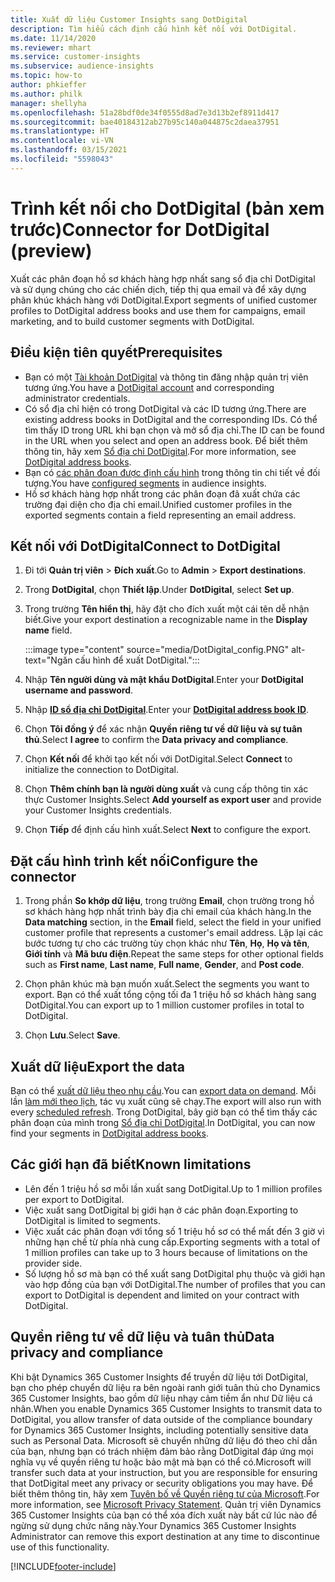 ```yaml
---
title: Xuất dữ liệu Customer Insights sang DotDigital
description: Tìm hiểu cách định cấu hình kết nối với DotDigital.
ms.date: 11/14/2020
ms.reviewer: mhart
ms.service: customer-insights
ms.subservice: audience-insights
ms.topic: how-to
author: phkieffer
ms.author: philk
manager: shellyha
ms.openlocfilehash: 51a28bdf0de34f0555d8ad7e3d13b2ef8911d417
ms.sourcegitcommit: bae40184312ab27b95c140a044875c2daea37951
ms.translationtype: HT
ms.contentlocale: vi-VN
ms.lasthandoff: 03/15/2021
ms.locfileid: "5598043"
---
```

# <a name="connector-for-dotdigital-preview"></a><span data-ttu-id="ca791-103">Trình kết nối cho DotDigital (bản xem trước)</span><span class="sxs-lookup"><span data-stu-id="ca791-103">Connector for DotDigital (preview)</span></span>

<span data-ttu-id="ca791-104">Xuất các phân đoạn hồ sơ khách hàng hợp nhất sang sổ địa chỉ DotDigital và sử dụng chúng cho các chiến dịch, tiếp thị qua email và để xây dựng phân khúc khách hàng với DotDigital.</span><span class="sxs-lookup"><span data-stu-id="ca791-104">Export segments of unified customer profiles to DotDigital address books and use them for campaigns, email marketing, and to build customer segments with DotDigital.</span></span> 

## <a name="prerequisites"></a><span data-ttu-id="ca791-105">Điều kiện tiên quyết</span><span class="sxs-lookup"><span data-stu-id="ca791-105">Prerequisites</span></span>

-   <span data-ttu-id="ca791-106">Bạn có một [Tài khoản DotDigital](https://dotdigital.com/) và thông tin đăng nhập quản trị viên tương ứng.</span><span class="sxs-lookup"><span data-stu-id="ca791-106">You have a [DotDigital account](https://dotdigital.com/) and corresponding administrator credentials.</span></span>
-   <span data-ttu-id="ca791-107">Có sổ địa chỉ hiện có trong DotDigital và các ID tương ứng.</span><span class="sxs-lookup"><span data-stu-id="ca791-107">There are existing address books in DotDigital and the corresponding IDs.</span></span> <span data-ttu-id="ca791-108">Có thể tìm thấy ID trong URL khi bạn chọn và mở sổ địa chỉ.</span><span class="sxs-lookup"><span data-stu-id="ca791-108">The ID can be found in the URL when you select and open an address book.</span></span> <span data-ttu-id="ca791-109">Để biết thêm thông tin, hãy xem [Sổ địa chỉ DotDigital](https://support.dotdigital.com/hc/articles/212211968-Creating-an-address-book).</span><span class="sxs-lookup"><span data-stu-id="ca791-109">For more information, see [DotDigital address books](https://support.dotdigital.com/hc/articles/212211968-Creating-an-address-book).</span></span>
-   <span data-ttu-id="ca791-110">Bạn có [các phân đoạn được định cấu hình](segments.md) trong thông tin chi tiết về đối tượng.</span><span class="sxs-lookup"><span data-stu-id="ca791-110">You have [configured segments](segments.md) in audience insights.</span></span>
-   <span data-ttu-id="ca791-111">Hồ sơ khách hàng hợp nhất trong các phân đoạn đã xuất chứa các trường đại diện cho địa chỉ email.</span><span class="sxs-lookup"><span data-stu-id="ca791-111">Unified customer profiles in the exported segments contain a field representing an email address.</span></span>

## <a name="connect-to-dotdigital"></a><span data-ttu-id="ca791-112">Kết nối với DotDigital</span><span class="sxs-lookup"><span data-stu-id="ca791-112">Connect to DotDigital</span></span>

1. <span data-ttu-id="ca791-113">Đi tới **Quản trị viên** > **Đích xuất**.</span><span class="sxs-lookup"><span data-stu-id="ca791-113">Go to **Admin** > **Export destinations**.</span></span>

1. <span data-ttu-id="ca791-114">Trong **DotDigital**, chọn **Thiết lập**.</span><span class="sxs-lookup"><span data-stu-id="ca791-114">Under **DotDigital**, select **Set up**.</span></span>

1. <span data-ttu-id="ca791-115">Trong trường **Tên hiển thị**, hãy đặt cho đích xuất một cái tên dễ nhận biết.</span><span class="sxs-lookup"><span data-stu-id="ca791-115">Give your export destination a recognizable name in the **Display name** field.</span></span>

   :::image type="content" source="media/DotDigital_config.PNG" alt-text="Ngăn cấu hình để xuất DotDigital.":::

1. <span data-ttu-id="ca791-117">Nhập **Tên người dùng và mật khẩu DotDigital**.</span><span class="sxs-lookup"><span data-stu-id="ca791-117">Enter your **DotDigital username and password**.</span></span>

1. <span data-ttu-id="ca791-118">Nhập **[ID sổ địa chỉ DotDigital](https://support.dotdigital.com/hc/articles/212211968-Creating-an-address-book)**.</span><span class="sxs-lookup"><span data-stu-id="ca791-118">Enter your **[DotDigital address book ID](https://support.dotdigital.com/hc/articles/212211968-Creating-an-address-book)**.</span></span>

1. <span data-ttu-id="ca791-119">Chọn **Tôi đồng ý** để xác nhận **Quyền riêng tư về dữ liệu và sự tuân thủ**.</span><span class="sxs-lookup"><span data-stu-id="ca791-119">Select **I agree** to confirm the **Data privacy and compliance**.</span></span>

1. <span data-ttu-id="ca791-120">Chọn **Kết nối** để khởi tạo kết nối với DotDigital.</span><span class="sxs-lookup"><span data-stu-id="ca791-120">Select **Connect** to initialize the connection to DotDigital.</span></span>

1. <span data-ttu-id="ca791-121">Chọn **Thêm chính bạn là người dùng xuất** và cung cấp thông tin xác thực Customer Insights.</span><span class="sxs-lookup"><span data-stu-id="ca791-121">Select **Add yourself as export user** and provide your Customer Insights credentials.</span></span>

1. <span data-ttu-id="ca791-122">Chọn **Tiếp** để định cấu hình xuất.</span><span class="sxs-lookup"><span data-stu-id="ca791-122">Select **Next** to configure the export.</span></span>

## <a name="configure-the-connector"></a><span data-ttu-id="ca791-123">Đặt cấu hình trình kết nối</span><span class="sxs-lookup"><span data-stu-id="ca791-123">Configure the connector</span></span>

1. <span data-ttu-id="ca791-124">Trong phần **So khớp dữ liệu**, trong trường **Email**, chọn trường trong hồ sơ khách hàng hợp nhất trình bày địa chỉ email của khách hàng.</span><span class="sxs-lookup"><span data-stu-id="ca791-124">In the **Data matching** section, in the **Email** field, select the field in your unified customer profile that represents a customer's email address.</span></span> <span data-ttu-id="ca791-125">Lặp lại các bước tương tự cho các trường tùy chọn khác như **Tên**, **Họ**, **Họ và tên**, **Giới tính** và **Mã bưu điện**.</span><span class="sxs-lookup"><span data-stu-id="ca791-125">Repeat the same steps for other optional fields such as **First name**, **Last name**, **Full name**, **Gender**, and **Post code**.</span></span>

1. <span data-ttu-id="ca791-126">Chọn phân khúc mà bạn muốn xuất.</span><span class="sxs-lookup"><span data-stu-id="ca791-126">Select the segments you want to export.</span></span> <span data-ttu-id="ca791-127">Bạn có thể xuất tổng cộng tối đa 1 triệu hồ sơ khách hàng sang DotDigital.</span><span class="sxs-lookup"><span data-stu-id="ca791-127">You can export up to 1 million customer profiles in total to DotDigital.</span></span>

1. <span data-ttu-id="ca791-128">Chọn **Lưu**.</span><span class="sxs-lookup"><span data-stu-id="ca791-128">Select **Save**.</span></span>

## <a name="export-the-data"></a><span data-ttu-id="ca791-129">Xuất dữ liệu</span><span class="sxs-lookup"><span data-stu-id="ca791-129">Export the data</span></span>

<span data-ttu-id="ca791-130">Bạn có thể [xuất dữ liệu theo nhu cầu](export-destinations.md).</span><span class="sxs-lookup"><span data-stu-id="ca791-130">You can [export data on demand](export-destinations.md).</span></span> <span data-ttu-id="ca791-131">Mỗi lần [làm mới theo lịch](system.md#schedule-tab), tác vụ xuất cũng sẽ chạy.</span><span class="sxs-lookup"><span data-stu-id="ca791-131">The export will also run with every [scheduled refresh](system.md#schedule-tab).</span></span> <span data-ttu-id="ca791-132">Trong DotDigital, bây giờ bạn có thể tìm thấy các phân đoạn của mình trong [Sổ địa chỉ DotDigital](https://support.dotdigital.com/hc/articles/212211968-Creating-an-address-book).</span><span class="sxs-lookup"><span data-stu-id="ca791-132">In DotDigital, you can now find your segments in [DotDigital address books](https://support.dotdigital.com/hc/articles/212211968-Creating-an-address-book).</span></span>

## <a name="known-limitations"></a><span data-ttu-id="ca791-133">Các giới hạn đã biết</span><span class="sxs-lookup"><span data-stu-id="ca791-133">Known limitations</span></span>

- <span data-ttu-id="ca791-134">Lên đến 1 triệu hồ sơ mỗi lần xuất sang DotDigital.</span><span class="sxs-lookup"><span data-stu-id="ca791-134">Up to 1 million profiles per export to DotDigital.</span></span>
- <span data-ttu-id="ca791-135">Việc xuất sang DotDigital bị giới hạn ở các phân đoạn.</span><span class="sxs-lookup"><span data-stu-id="ca791-135">Exporting to DotDigital is limited to segments.</span></span>
- <span data-ttu-id="ca791-136">Việc xuất các phân đoạn với tổng số 1 triệu hồ sơ có thể mất đến 3 giờ vì những hạn chế từ phía nhà cung cấp.</span><span class="sxs-lookup"><span data-stu-id="ca791-136">Exporting segments with a total of 1 million profiles can take up to 3 hours because of limitations on the provider side.</span></span> 
- <span data-ttu-id="ca791-137">Số lượng hồ sơ mà bạn có thể xuất sang DotDigital phụ thuộc và giới hạn vào hợp đồng của bạn với DotDigital.</span><span class="sxs-lookup"><span data-stu-id="ca791-137">The number of profiles that you can export to DotDigital is dependent and limited on your contract with DotDigital.</span></span>

## <a name="data-privacy-and-compliance"></a><span data-ttu-id="ca791-138">Quyền riêng tư về dữ liệu và tuân thủ</span><span class="sxs-lookup"><span data-stu-id="ca791-138">Data privacy and compliance</span></span>

<span data-ttu-id="ca791-139">Khi bật Dynamics 365 Customer Insights để truyền dữ liệu tới DotDigital, bạn cho phép chuyển dữ liệu ra bên ngoài ranh giới tuân thủ cho Dynamics 365 Customer Insights, bao gồm dữ liệu nhạy cảm tiềm ẩn như Dữ liệu cá nhân.</span><span class="sxs-lookup"><span data-stu-id="ca791-139">When you enable Dynamics 365 Customer Insights to transmit data to DotDigital, you allow transfer of data outside of the compliance boundary for Dynamics 365 Customer Insights, including potentially sensitive data such as Personal Data.</span></span> <span data-ttu-id="ca791-140">Microsoft sẽ chuyển những dữ liệu đó theo chỉ dẫn của bạn, nhưng bạn có trách nhiệm đảm bảo rằng DotDigital đáp ứng mọi nghĩa vụ về quyền riêng tư hoặc bảo mật mà bạn có thể có.</span><span class="sxs-lookup"><span data-stu-id="ca791-140">Microsoft will transfer such data at your instruction, but you are responsible for ensuring that DotDigital meet any privacy or security obligations you may have.</span></span> <span data-ttu-id="ca791-141">Để biết thêm thông tin, hãy xem [Tuyên bố về Quyền riêng tư của Microsoft](https://go.microsoft.com/fwlink/?linkid=396732).</span><span class="sxs-lookup"><span data-stu-id="ca791-141">For more information, see [Microsoft Privacy Statement](https://go.microsoft.com/fwlink/?linkid=396732).</span></span>
<span data-ttu-id="ca791-142">Quản trị viên Dynamics 365 Customer Insights của bạn có thể xóa đích xuất này bất cứ lúc nào để ngừng sử dụng chức năng này.</span><span class="sxs-lookup"><span data-stu-id="ca791-142">Your Dynamics 365 Customer Insights Administrator can remove this export destination at any time to discontinue use of this functionality.</span></span>


[!INCLUDE[footer-include](../includes/footer-banner.md)]